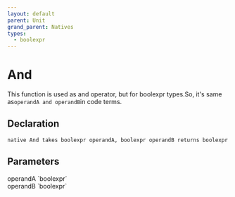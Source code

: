 ```yaml
---
layout: default
parent: Unit
grand_parent: Natives
types:
  - boolexpr
---
```


# And
This function is used as and operator, but for boolexpr types.So, it's same as`operandA and operandB`in code terms.

## Declaration

```
native And takes boolexpr operandA, boolexpr operandB returns boolexpr
```

## Parameters
<dl>
  <dt>operandA `boolexpr`</dt>
  <dd></dd>

  <dt>operandB `boolexpr`</dt>
  <dd></dd>
</dl>